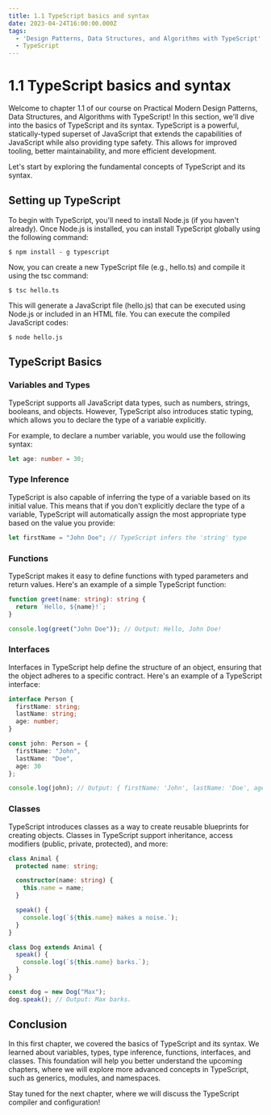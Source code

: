```yaml
---
title: 1.1 TypeScript basics and syntax
date: 2023-04-24T16:00:00.000Z
tags:
  - 'Design Patterns, Data Structures, and Algorithms with TypeScript'
  - TypeScript
---
```


# 1.1 TypeScript basics and syntax

Welcome to chapter 1.1 of our course on Practical Modern Design Patterns, Data Structures, and Algorithms with TypeScript! In this section, we'll dive into the basics of TypeScript and its syntax. TypeScript is a powerful, statically-typed superset of JavaScript that extends the capabilities of JavaScript while also providing type safety. This allows for improved tooling, better maintainability, and more efficient development.

Let's start by exploring the fundamental concepts of TypeScript and its syntax.

## Setting up TypeScript

To begin with TypeScript, you'll need to install Node.js (if you haven't already). Once Node.js is installed, you can install TypeScript globally using the following command:

```shell
$ npm install - g typescript
```

Now, you can create a new TypeScript file (e.g., hello.ts) and compile it using the tsc command:

```shell
$ tsc hello.ts
```

This will generate a JavaScript file (hello.js) that can be executed using Node.js or included in an HTML file. You can execute the compiled JavaScript codes:

```shell
$ node hello.js
```

## TypeScript Basics

### Variables and Types

TypeScript supports all JavaScript data types, such as numbers, strings, booleans, and objects. However, TypeScript also introduces static typing, which allows you to declare the type of a variable explicitly.

For example, to declare a number variable, you would use the following syntax:

```typescript
let age: number = 30;
```

### Type Inference

TypeScript is also capable of inferring the type of a variable based on its initial value. This means that if you don't explicitly declare the type of a variable, TypeScript will automatically assign the most appropriate type based on the value you provide:

```typescript
let firstName = "John Doe"; // TypeScript infers the 'string' type
```

### &#xA;Functions

TypeScript makes it easy to define functions with typed parameters and return values. Here's an example of a simple TypeScript function:

```typescript
function greet(name: string): string {
  return `Hello, ${name}!`;
}

console.log(greet("John Doe")); // Output: Hello, John Doe!

```

### Interfaces

Interfaces in TypeScript help define the structure of an object, ensuring that the object adheres to a specific contract. Here's an example of a TypeScript interface:

```typescript
interface Person {
  firstName: string;
  lastName: string;
  age: number;
}

const john: Person = {
  firstName: "John",
  lastName: "Doe",
  age: 30
};

console.log(john); // Output: { firstName: 'John', lastName: 'Doe', age: 30 }
```

### Classes

TypeScript introduces classes as a way to create reusable blueprints for creating objects. Classes in TypeScript support inheritance, access modifiers (public, private, protected), and more:

```typescript
class Animal {
  protected name: string;

  constructor(name: string) {
    this.name = name;
  }

  speak() {
    console.log(`${this.name} makes a noise.`);
  }
}

class Dog extends Animal {
  speak() {
    console.log(`${this.name} barks.`);
  }
}

const dog = new Dog("Max");
dog.speak(); // Output: Max barks.
```

## Conclusion

In this first chapter, we covered the basics of TypeScript and its syntax. We learned about variables, types, type inference, functions, interfaces, and classes. This foundation will help you better understand the upcoming chapters, where we will explore more advanced concepts in TypeScript, such as generics, modules, and namespaces.

Stay tuned for the next chapter, where we will discuss the TypeScript compiler and configuration!

